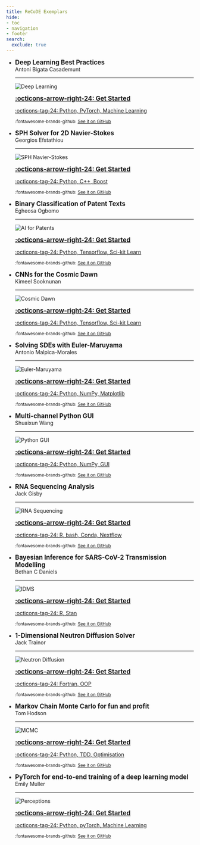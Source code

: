```yaml
---
title: ReCoDE Exemplars
hide:
- toc
- navigation
- footer
search:
  exclude: true
---
```


<div class="grid cards" markdown>


-  <big>__Deep Learning Best Practices__</big>
    <br>Antoni Bigata Casademunt

    ---
    
    ![Deep Learning](../assets/img/exemplars/deeplearning.png)

    <big>[__:octicons-arrow-right-24: Get Started__](https://imperialcollegelondon.github.io/ReCoDE-DeepLearning-Best-Practices/)</big>

    [:octicons-tag-24: Python, PyTorch, Machine Learning](../tags)
    
    <small>:fontawesome-brands-github: [See it on GitHub](https://github.com/ImperialCollegeLondon/ReCoDE-DeepLearning-Best-Practices)</small>

-  <big>__SPH Solver for 2D Navier-Stokes__</big>
    <br>Georgios Efstathiou

    ---
    
    ![SPH Navier-Stokes](../assets/img/exemplars/sphnavierstokes.gif)

    <big>[__:octicons-arrow-right-24: Get Started__](https://imperialcollegelondon.github.io/ReCoDE-SPH-solver-2D-NS/)</big>

    [:octicons-tag-24: Python, C++, Boost](../tags)
    
    <small>:fontawesome-brands-github: [See it on GitHub](https://github.com/ImperialCollegeLondon/ReCoDE-SPH-solver-2D-NS/)</small>

-  <big>__Binary Classification of Patent Texts__</big>
    <br>Egheosa Ogbomo

    ---
    
    ![AI for Patents](../assets/img/exemplars/aiforpatents.png)

    <big>[__:octicons-arrow-right-24: Get Started__](https://imperialcollegelondon.github.io/ReCoDE-AIForPatents)</big>

    [:octicons-tag-24: Python, Tensorflow, Sci-kit Learn](../tags)
    
    <small>:fontawesome-brands-github: [See it on GitHub](https://github.com/ImperialCollegeLondon/ReCoDE-AIForPatents)</small>

-  <big>__CNNs for the Cosmic Dawn__</big>
    <br>Kimeel Sooknunan

    ---
    
    ![Cosmic Dawn](../assets/img/exemplars/cosmicdawn.png)

    <big>[__:octicons-arrow-right-24: Get Started__](https://imperialcollegelondon.github.io/ReCoDE-FirstDawn)</big>

    [:octicons-tag-24: Python, Tensorflow, Sci-kit Learn](../tags)
    

    <small>:fontawesome-brands-github: [See it on GitHub](https://github.com/ImperialCollegeLondon/ReCoDE-FirstDawn)</small>

-  <big>__Solving SDEs with Euler-Maruyama__</big>
    <br>Antonio Malpica-Morales

    ---
    
    ![Euler-Maruyama](../assets/img/exemplars/eulermaruyama.png)

    <big>[__:octicons-arrow-right-24: Get Started__](https://imperialcollegelondon.github.io/ReCoDe-Euler-Maruyama)</big>

    [:octicons-tag-24: Python, NumPy, Matplotlib](../tags)
    
    <small>:fontawesome-brands-github: [See it on GitHub](https://github.com/ImperialCollegeLondon/ReCoDe-Euler-Maruyama)</small>

-  <big>__Multi-channel Python GUI__</big>
    <br>Shuaixun Wang

    ---
    
    ![Python GUI](../assets/img/exemplars/pythongui.jpg)

    <big>[__:octicons-arrow-right-24: Get Started__](https://imperialcollegelondon.github.io/ReCoDE-PythonGUI)</big>

    [:octicons-tag-24: Python, NumPy, GUI](../tags)
    
    <small>:fontawesome-brands-github: [See it on GitHub](https://github.com/ImperialCollegeLondon/ReCoDE-PythonGUI)</small>

-  <big>__RNA Sequencing Analysis__</big>
    <br>Jack Gisby

    ---
    
    ![RNA Sequencing](../assets/img/exemplars/rnaseq.png)

    <big>[__:octicons-arrow-right-24: Get Started__](https://imperialcollegelondon.github.io/ReCoDE_rnaseq_pipeline)</big>

    [:octicons-tag-24: R, bash, Conda, Nextflow](../tags)
    
    <small>:fontawesome-brands-github: [See it on GitHub](https://github.com/ImperialCollegeLondon/ReCoDE_rnaseq_pipeline)</small>

-  <big>__Bayesian Inference for SARS-CoV-2 Transmission Modelling__</big>
    <br>Bethan C Daniels

    ---
    
    ![IDMS](../assets/img/exemplars/idms.png)

    <big>[__:octicons-arrow-right-24: Get Started__](https://imperialcollegelondon.github.io/ReCoDE_IDMS)</big>

    [:octicons-tag-24: R, Stan](../tags)
    
    <small>:fontawesome-brands-github: [See it on GitHub](https://github.com/ImperialCollegeLondon/ReCoDE_IDMS)</small>

-  <big>__1-Dimensional Neutron Diffusion Solver__</big>
    <br>Jack Trainor

    ---
    
    ![Neutron Diffusion](../assets/img/exemplars/diffusion.png)

    <big>[__:octicons-arrow-right-24: Get Started__](https://imperialcollegelondon.github.io/ReCoDE_Diffusion_Code)</big>

    [:octicons-tag-24: Fortran, OOP](../tags)
    
    <small>:fontawesome-brands-github: [See it on GitHub](https://github.com/ImperialCollegeLondon/ReCoDE_Diffusion_Code)</small>


-  <big>__Markov Chain Monte Carlo for fun and profit__</big>
    <br>Tom Hodson

    ---
    
    ![MCMC](../assets/img/exemplars/mcmc.png)

    <big>[__:octicons-arrow-right-24: Get Started__](https://recode-mcmcff.readthedocs.io/en/latest/)</big>

    [:octicons-tag-24: Python, TDD, Optimisation](../tags)
    
    <small>:fontawesome-brands-github: [See it on GitHub](https://github.com/ImperialCollegeLondon/ReCoDE_MCMCFF)</small>

-  <big>__PyTorch for end-to-end training of a deep learning model__</big>
    <br>Emily Muller

    ---
    
    ![Perceptions](../assets/img/exemplars/perceptions.png)

    <big>[__:octicons-arrow-right-24: Get Started__](https://imperialcollegelondon.github.io/recode-perceptions)</big>

    [:octicons-tag-24: Python, pyTorch, Machine Learning](../tags)
    
    <small>:fontawesome-brands-github: [See it on GitHub](https://github.com/ImperialCollegeLondon/recode-perceptions)</small>

</div>
